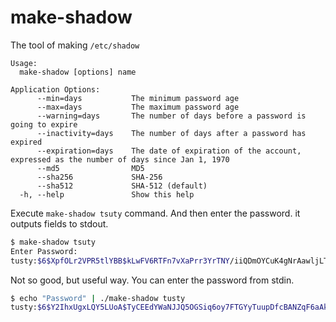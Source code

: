 # make-shadow

The tool of making `/etc/shadow` 

```
Usage:
  make-shadow [options] name

Application Options:
      --min=days           The minimum password age
      --max=days           The maximum password age
      --warning=days       The number of days before a password is going to expire
      --inactivity=days    The number of days after a password has expired
      --expiration=days    The date of expiration of the account, expressed as the number of days since Jan 1, 1970
      --md5                MD5
      --sha256             SHA-256
      --sha512             SHA-512 (default)
  -h, --help               Show this help
```

Execute `make-shadow tsuty` command. And then enter the password. it outputs fields to stdout.

```bash
$ make-shadow tsuty
Enter Password: 
tusty:$6$XpfOLr2VPR5tlYBB$kLwFV6RTFn7vXaPrr3YrTNY/iiQDmOYCuK4gNrAawljLTNQOR2m549niokSnHoTbSA6ZZZFNa8DlaevwkXe7v1:17862::::::
```

Not so good, but useful way. You can enter the password from stdin.

```bash
$ echo "Password" | ./make-shadow tusty
tusty:$6$Y2IhxUgxLQY5LUoA$TyCEEdYWaNJJQ5OGSiq6oy7FTGYyTuupDfcBANZqF6aAkRvmUnXmLBlxNQtwNgwpVmq2QH.u21FS.fCBXa8G40:17862::::::
```

